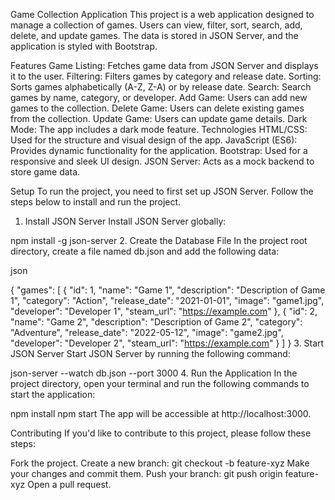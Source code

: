 Game Collection Application
This project is a web application designed to manage a collection of games. Users can view, filter, sort, search, add, delete, and update games. The data is stored in JSON Server, and the application is styled with Bootstrap.

Features
Game Listing: Fetches game data from JSON Server and displays it to the user.
Filtering: Filters games by category and release date.
Sorting: Sorts games alphabetically (A-Z, Z-A) or by release date.
Search: Search games by name, category, or developer.
Add Game: Users can add new games to the collection.
Delete Game: Users can delete existing games from the collection.
Update Game: Users can update game details.
Dark Mode: The app includes a dark mode feature.
Technologies
HTML/CSS: Used for the structure and visual design of the app.
JavaScript (ES6): Provides dynamic functionality for the application.
Bootstrap: Used for a responsive and sleek UI design.
JSON Server: Acts as a mock backend to store game data.


Setup
To run the project, you need to first set up JSON Server. Follow the steps below to install and run the project.

1. Install JSON Server
Install JSON Server globally:


npm install -g json-server
2. Create the Database File
In the project root directory, create a file named db.json and add the following data:

json

{
  "games": [
    {
      "id": 1,
      "name": "Game 1",
      "description": "Description of Game 1",
      "category": "Action",
      "release_date": "2021-01-01",
      "image": "game1.jpg",
      "developer": "Developer 1",
      "steam_url": "https://example.com"
    },
    {
      "id": 2,
      "name": "Game 2",
      "description": "Description of Game 2",
      "category": "Adventure",
      "release_date": "2022-05-12",
      "image": "game2.jpg",
      "developer": "Developer 2",
      "steam_url": "https://example.com"
    }
  ]
}
3. Start JSON Server
Start JSON Server by running the following command:


json-server --watch db.json --port 3000
4. Run the Application
In the project directory, open your terminal and run the following commands to start the application:


npm install
npm start
The app will be accessible at http://localhost:3000.

Contributing
If you'd like to contribute to this project, please follow these steps:

Fork the project.
Create a new branch: git checkout -b feature-xyz
Make your changes and commit them.
Push your branch: git push origin feature-xyz
Open a pull request.
